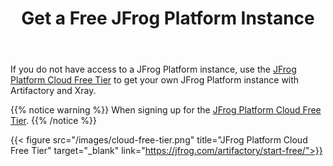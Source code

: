 ﻿---
title: "Get a Free JFrog Platform Instance"
chapter: false
weight: 431
pre: "<b>4.3.1 </b>"
---

If you do not have access to a JFrog Platform instance, use the [JFrog Platform Cloud Free Tier](https://jfrog.com/artifactory/start-free/) to get your own JFrog Platform instance with Artifactory and Xray.

{{% notice warning %}}
When signing up for the [JFrog Platform Cloud Free Tier](https://jfrog.com/artifactory/start-free/).
{{% /notice %}}

{{< figure src="/images/cloud-free-tier.png" title="JFrog Platform Cloud Free Tier" target="_blank" link="https://jfrog.com/artifactory/start-free/">}}
